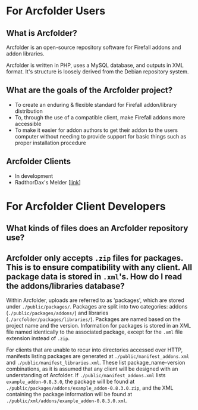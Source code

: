 For Arcfolder Users
=========
What is Arcfolder?
------------------
Arcfolder is an open-source repository software for Firefall addons and addon libraries.

Arcfolder is written in PHP, uses a MySQL database, and outputs in XML format. It's structure is loosely derived from the Debian repository system.

What are the goals of the Arcfolder project?
--------------------------------------------
* To create an enduring & flexible standard for Firefall addon/library distribution
* To, through the use of a compatible client, make Firefall addons more accessible
* To make it easier for addon authors to get their addon to the users computer without needing to provide support for basic things such as proper installation procedure

Arcfolder Clients
-----------------
* In development
 * RadthorDax's Melder [[link](http://www.firefallthegame.com/community/threads/addon-manager-melder.52327/)]

For Arcfolder Client Developers
===============================
What kinds of files does an Arcfolder repository use?
-----------------------------------------------------
Arcfolder only accepts `.zip` files for packages. This is to ensure compatibility with any client. All package data is stored in `.xml`'s.
How do I read the addons/libraries database?
----------------------------------------------------
Within Arcfolder, uploads are referred to as 'packages', which are stored under `./public/packages/`. Packages are split into two categories: addons (`./public/packages/addons/`) and libraries (`./arcfolder/packages/libraries/`). Packages are named based on the project name and the version. Information for packages is stored in an XML file named identically to the associated package, except for the `.xml` file extension instead of `.zip`.

For clients that are unable to recur into directories accessed over HTTP, manifests listing packages are generated at `./public/manifest_addons.xml` and `./public/manifest_libraries.xml`. These list package_name-version combinations, as it is assumed that any client will be designed with an understanding of Arcfolder. If `./public/manifest_addons.xml` lists `example_addon-0.8.3.0`, the package will be found at `./public/packages/addons/example_addon-0.8.3.0.zip`, and the XML containing the package information will be found at `./public/xml/addons/example_addon-0.8.3.0.xml`.